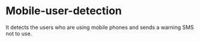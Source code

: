 # Mobile-user-detection
It detects the users who are using mobile phones and sends a warning SMS not to use.
